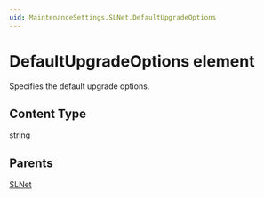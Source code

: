 ```yaml
---
uid: MaintenanceSettings.SLNet.DefaultUpgradeOptions
---
```


# DefaultUpgradeOptions element

Specifies the default upgrade options.

## Content Type

string

## Parents

[SLNet](xref:MaintenanceSettings.SLNet)
